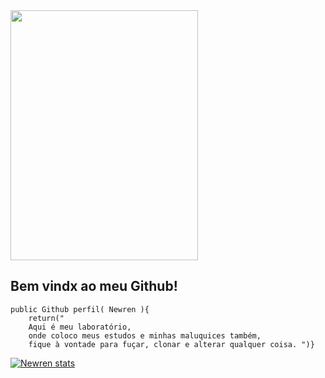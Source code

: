 <img src="https://i.giphy.com/media/VbnUQpnihPSIgIXuZv/giphy.webp" width=300 height=400/>


## Bem vindx ao meu Github!



```	
public Github perfil( Newren ){
	return("
	Aqui é meu laboratório, 
	onde coloco meus estudos e minhas maluquices também, 
	fique à vontade para fuçar, clonar e alterar qualquer coisa. ")}
```


[![Newren stats](https://github-readme-stats.vercel.app/api?username=nwrn&show_icons=true&theme=dracula)](https://github.com/nwrn/)
